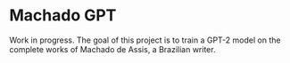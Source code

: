 # Machado GPT

Work in progress. The goal of this project is to train a GPT-2 model on the complete works of Machado de Assis, a Brazilian writer.

